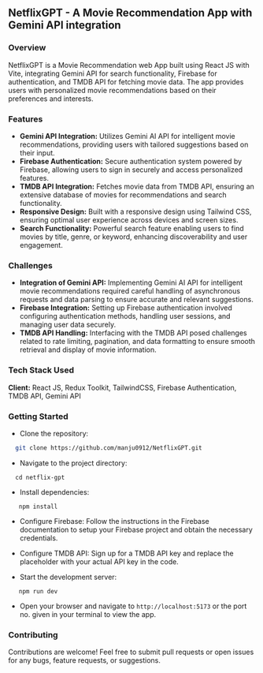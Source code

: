 
## NetflixGPT - A Movie Recommendation App with Gemini API integration

### Overview
NetflixGPT is a Movie Recommendation web App built using React JS with Vite, integrating Gemini API for search functionality, Firebase for authentication, and TMDB API for fetching movie data. The app provides users with personalized movie recommendations based on their preferences and interests.

### Features

- **Gemini API Integration:** Utilizes Gemini AI API for intelligent movie recommendations, providing users with tailored suggestions based on their input.
- **Firebase Authentication:** Secure authentication system powered by Firebase, allowing users to sign in securely and access personalized features.
- **TMDB API Integration:** Fetches movie data from TMDB API, ensuring an extensive database of movies for recommendations and search functionality.
- **Responsive Design:** Built with a responsive design using Tailwind CSS, ensuring optimal user experience across devices and screen sizes.
- **Search Functionality:** Powerful search feature enabling users to find movies by title, genre, or keyword, enhancing discoverability and user engagement.

### Challenges

- **Integration of Gemini API:** Implementing Gemini AI API for intelligent movie recommendations required careful handling of asynchronous requests and data parsing to ensure accurate and relevant suggestions.
- **Firebase Integration:** Setting up Firebase authentication involved configuring authentication methods, handling user sessions, and managing user data securely.
- **TMDB API Handling:** Interfacing with the TMDB API posed challenges related to rate limiting, pagination, and data formatting to ensure smooth retrieval and display of movie information.


### Tech Stack Used

**Client:** React JS, Redux Toolkit, TailwindCSS, Firebase Authentication, TMDB API, Gemini API


### Getting Started

- Clone the repository:

```bash
  git clone https://github.com/manju0912/NetflixGPT.git
```
    
- Navigate to the project directory:

```
  cd netflix-gpt
```

- Install dependencies:

```
   npm install
```

- Configure Firebase: Follow the instructions in the Firebase documentation to setup your Firebase project and obtain the necessary credentials.

- Configure TMDB API: Sign up for a TMDB API key and replace the placeholder with your actual API key in the code.

- Start the development server:

```
   npm run dev
```

- Open your browser and navigate to `http://localhost:5173` or the port no. given in your terminal to view the app.


### Contributing

Contributions are welcome! Feel free to submit pull requests or open issues for any bugs, feature requests, or suggestions.